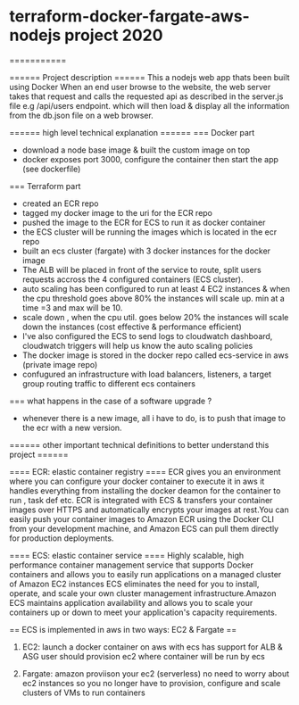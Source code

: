# terraform-docker-fargate-aws-nodejs project 2020

===========

======  Project description  ======
This a nodejs web app thats been built using Docker
When an end user browse to the website, the web server takes that request
and calls the requested api as described in the server.js file
e.g /api/users endpoint. which will then load & display all the information 
from the db.json file on a web browser. 

======  high level technical explanation  ======
=== Docker part
* download a node base image & built the custom image on top 
* docker exposes port 3000, configure the container then start the app (see dockerfile) 

=== Terraform part
* created an ECR repo 
* tagged my docker image to the uri for the ECR repo 
* pushed the image to the ECR for ECS to run it as docker container
* the ECS cluster will be running the images which is located in the ecr repo
* built an ecs cluster (fargate) with 3 docker instances for the docker image
* The ALB will be placed in front of the service to route, split users requests
  accross the 4 configured containers (ECS cluster).
* auto scaling has been configured to run at least 4 EC2 instances & when the cpu threshold
  goes above 80% the instances will scale up. min at a time =3 and max will be 10.
* scale down , when the cpu util. goes below 20% the instances will scale down the instances
  (cost effective & performance efficient)
* I've also configured the ECS to send logs to cloudwatch dashboard, cloudwatch triggers will
  help us know the auto scaling policies 
* The docker image is stored in the docker repo called ecs-service in aws (private image repo)
* confugured an infrastructure with load balancers, listeners, a target group routing traffic
  to different ecs containers
  
=== what happens in the case of a software upgrade ?
* whenever there is a new image, all i have to do, is to push that image to the ecr with a new
  version.

======  other important technical definitions to better understand this project  ======

==== ECR: elastic container registry ====
ECR gives you an environment where you can configure your docker container to execute it in aws 
it handles everything from installing the docker deamon for the container to run , task def etc. 
ECR is integrated with ECS & transfers your container images over HTTPS and automatically encrypts
your images at rest.You can easily push your container images to Amazon ECR using the Docker CLI
from your development machine, and Amazon ECS can pull them directly for production deployments.

==== ECS: elastic container service ====
Highly scalable, high performance container management service that supports Docker containers
and allows you to easily run applications on a managed cluster of Amazon EC2 instances
ECS eliminates the need for you to install, operate, and scale your own cluster management 
infrastructure.Amazon ECS maintains application availability and allows you to scale your 
containers up or down to meet your application's capacity requirements.

== ECS is implemented in aws in two ways: EC2 & Fargate ==
1. EC2:
launch a docker container on aws with ecs
has support for ALB & ASG
user should provision ec2 where container will be run by ecs 

2. Fargate:
amazon proviison your ec2 (serverless)
no need to worry about ec2 instances
so you no longer have to provision, configure and scale clusters of VMs to run containers 



